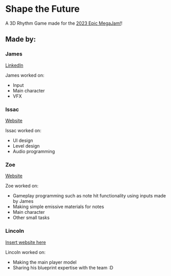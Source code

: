 # Shape the Future

A 3D Rhythm Game made for the [2023 Epic MegaJam!](https://itch.io/jam/2023-epic-megajam)!

## Made by:
### James 
[LinkedIn](https://www.linkedin.com/in/james-barber-jb96/)


James worked on:
- Input
- Main character
- VFX

### Issac
[Website](https://gamerize.github.io/issacwai.github.io/)


Issac worked on:
- UI design
- Level design
- Audio programming

### Zoe
[Website](https://zoe-ridley.github.io/#)


Zoe worked on:
- Gameplay programming such as note hit functionality using inputs made by James
- Making simple emissive materials for notes
- Main character
- Other small tasks

### Lincoln
[Insert website here](https://google.com)


Lincoln worked on:
- Making the main player model
- Sharing his blueprint expertise with the team :D
